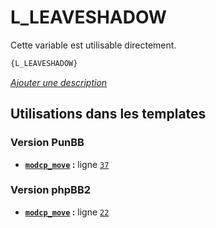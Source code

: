 # L_LEAVESHADOW


Cette variable est utilisable directement.

```html
{L_LEAVESHADOW}
```

[*Ajouter une description*](https://fa-tvars.appspot.com/var/L_LEAVESHADOW)

## Utilisations dans les templates

### Version PunBB
* __[`modcp_move`](../tpl/var/punbb/modcp_move.md#readme) :__ ligne [`37`](../tpl/src/punbb/modcp_move.tpl#L37)

### Version phpBB2
* __[`modcp_move`](../tpl/var/subsilver/modcp_move.md#readme) :__ ligne [`22`](../tpl/src/subsilver/modcp_move.tpl#L22)